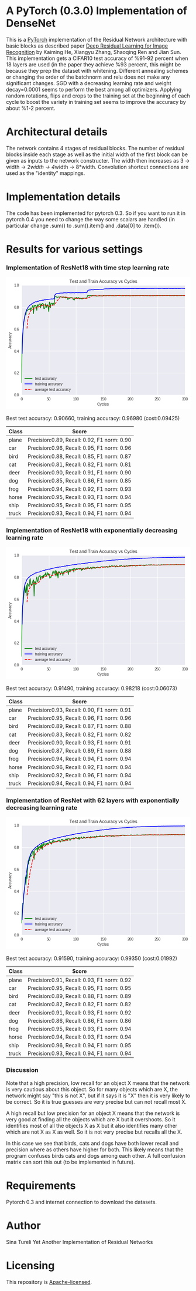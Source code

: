 # A PyTorch (0.3.0) Implementation of DenseNet

This is a [PyTorch](http://pytorch.org/) implementation of the
Residual Network architecture with basic blocks as described
paper [Deep Residual Learning for Image Recognition](https://arxiv.org/abs/1512.03385)
by Kaiming He, Xiangyu Zhang, Shaoqing Ren and Jian Sun.
This implementation gets a CIFAR10 test accuracy of %91-92 percent
when 18 layers are used (in the paper they achieve %93 percent, this might
be because they prep the dataset with whitening. Different annealing schemes or 
changing the order of the batchnorm and relu does not make any significant 
changes. SGD with a decreasing learning rate and weight decay=0.0001 seems to perform the
best among all optimizers. Applying random rotations, flips and crops to the training set
at the beginning of each cycle to boost the variety in training set seems to improve
the accuracy by about %1-2 percent.

# Architectural details

The network contains 4 stages of residual blocks. The number of residual 
blocks inside each stage as well as the initial width of the first block
can be given as inputs to the network constructer. The width then increases 
as 3 -> width -> 2*width -> 4*width -> 8*width. Convolution shortcut connections
are used as the "identity" mappings. 

# Implementation details

The code has been implemented for pytorch 0.3. So if you want to run it in 
pytorch 0.4 you need to change the way some scalars are handled (in particular
change .sum() to .sum().item() and .data[0] to .item()). 


# Results for various settings

### Implementation of ResNet18 with time step learning rate


![](images/Graph1.png)


Best test accuracy: 0.90660, training accuracy: 0.96980 (cost:0.09425)

|  Class  |  Score                                      |
| ------- | ------------------------------------------- |
|  plane  | Precision:0.89, Recall: 0.92, F1 norm: 0.90 |
|  car    | Precision:0.96, Recall: 0.95, F1 norm: 0.96 |
|  bird   | Precision:0.88, Recall: 0.85, F1 norm: 0.87 | 
|  cat    | Precision:0.81, Recall: 0.82, F1 norm: 0.81 |
|  deer   | Precision:0.90, Recall: 0.91, F1 norm: 0.90 |
|  dog    | Precision:0.85, Recall: 0.86, F1 norm: 0.85 |
|  frog   | Precision:0.94, Recall: 0.92, F1 norm: 0.93 |
|  horse  | Precision:0.95, Recall: 0.93, F1 norm: 0.94 |
|  ship   | Precision:0.95, Recall: 0.95, F1 norm: 0.95 |
|  truck  | Precision:0.93, Recall: 0.94, F1 norm: 0.94 |

### Implementation of ResNet18 with exponentially decreasing learning rate

![](images/Graph2.png)


Best test accuracy: 0.91490, training accuracy: 0.98218 (cost:0.06073)

|  Class  |  Score                                      |
| ------- | ------------------------------------------- |
|  plane  | Precision:0.93, Recall: 0.90, F1 norm: 0.91 |
|  car    | Precision:0.95, Recall: 0.96, F1 norm: 0.96 |
|  bird   | Precision:0.89, Recall: 0.87, F1 norm: 0.88 | 
|  cat    | Precision:0.83, Recall: 0.82, F1 norm: 0.82 |
|  deer   | Precision:0.90, Recall: 0.93, F1 norm: 0.91 |
|  dog    | Precision:0.87, Recall: 0.89, F1 norm: 0.88 |
|  frog   | Precision:0.94, Recall: 0.94, F1 norm: 0.94 |
|  horse  | Precision:0.96, Recall: 0.92, F1 norm: 0.94 |
|  ship   | Precision:0.92, Recall: 0.96, F1 norm: 0.94 |
|  truck  | Precision:0.94, Recall: 0.94, F1 norm: 0.94 |



### Implementation of ResNet with 62 layers with exponentially decreasing learning rate

![](images/Graph3.png)

Best test accuracy: 0.91590, training accuracy: 0.99350 (cost:0.01992)

|  Class  |  Score                                      |
| ------- | ------------------------------------------- |
|  plane  | Precision:0.91, Recall: 0.93, F1 norm: 0.92 |
|  car    | Precision:0.95, Recall: 0.95, F1 norm: 0.95 |
|  bird   | Precision:0.89, Recall: 0.88, F1 norm: 0.89 | 
|  cat    | Precision:0.82, Recall: 0.82, F1 norm: 0.82 |
|  deer   | Precision:0.91, Recall: 0.93, F1 norm: 0.92 |
|  dog    | Precision:0.86, Recall: 0.86, F1 norm: 0.86 |
|  frog   | Precision:0.95, Recall: 0.93, F1 norm: 0.94 |
|  horse  | Precision:0.94, Recall: 0.93, F1 norm: 0.94 |
|  ship   | Precision:0.96, Recall: 0.94, F1 norm: 0.95 |
|  truck  | Precision:0.93, Recall: 0.94, F1 norm: 0.94 |


### Discussion
Note that a high precision, low recall for an object X means that the network is very cautious 
about this object. So for many objects which are X, the network might say "this is not X", but if it says
it is "X" then it is very likely to be correct. So it is true guesses are very precise but can not 
recall most X.

A high recall but low precision for an object X means that the network is very good at finding all the objects
which are X but it overshoots. So it identifies most of all the objects X as X but it also identifies many other
which are not X as X as well. So it is not very precise but recalls all the X.

In this case we see that birds, cats and dogs have both lower recall and precision where as others have higher for both.
This likely means that the program confuses birds cats and dogs among each other. A full confusion matrix
can sort this out (to be implemented in future).

# Requirements

Pytorch 0.3 and internet connection to download the datasets.

# Author
Sina Tureli
Yet Another Implementation of Residual Networks


# Licensing

This repository is
[Apache-licensed](https://github.com/bamos/densenet.pytorch/blob/master/LICENSE).
